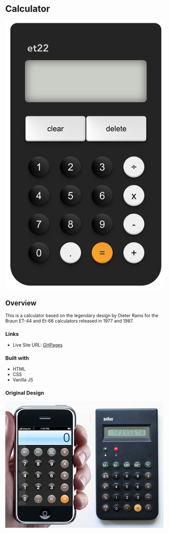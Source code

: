 # Calculator

<img src="/screenshots/calc.png" alt="screenshot of calculator" title="Screenshot">


 

## Overview

This is a calculator based on the legendary design by Dieter Rams for the Braun ET-44 and Et-66 calculators released in 1977 and 1987.


### Links

- Live Site URL: [GHPages](https://emday4prez.github.io/calculator/)



### Built with
- HTML
- CSS
- Vanilla JS


### Original Design

<img src="/screenshots/iphone_braun.jpg" alt="original braun and iphone calculator" title="original design">
